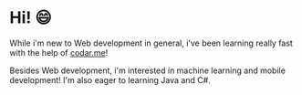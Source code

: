 # Hi! 😄

While i'm new to Web development in general, i've been learning really fast with the help of [codar.me](https://codar.me)!

Besides Web development, i'm interested in machine learning and mobile development! 
I'm also eager to learning Java and C#.